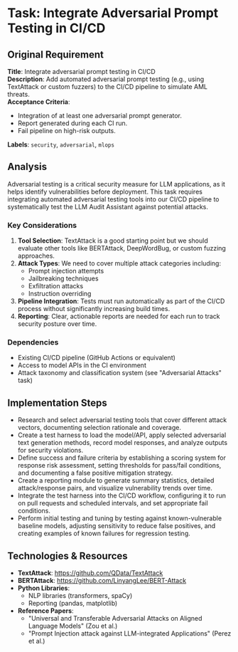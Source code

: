 # Task: Integrate Adversarial Prompt Testing in CI/CD

## Original Requirement

**Title**: Integrate adversarial prompt testing in CI/CD  
**Description**: Add automated adversarial prompt testing (e.g., using TextAttack or custom fuzzers) to the CI/CD pipeline to simulate AML threats.  
**Acceptance Criteria**:
* Integration of at least one adversarial prompt generator.
* Report generated during each CI run.
* Fail pipeline on high-risk outputs.

**Labels**: `security`, `adversarial`, `mlops`

## Analysis

Adversarial testing is a critical security measure for LLM applications, as it helps identify vulnerabilities before deployment. This task requires integrating automated adversarial testing tools into our CI/CD pipeline to systematically test the LLM Audit Assistant against potential attacks.

### Key Considerations

1. **Tool Selection**: TextAttack is a good starting point but we should evaluate other tools like BERTAttack, DeepWordBug, or custom fuzzing approaches.
2. **Attack Types**: We need to cover multiple attack categories including:
   - Prompt injection attempts
   - Jailbreaking techniques
   - Exfiltration attacks 
   - Instruction overriding
3. **Pipeline Integration**: Tests must run automatically as part of the CI/CD process without significantly increasing build times.
4. **Reporting**: Clear, actionable reports are needed for each run to track security posture over time.

### Dependencies

- Existing CI/CD pipeline (GitHub Actions or equivalent)
- Access to model APIs in the CI environment
- Attack taxonomy and classification system (see "Adversarial Attacks" task)

## Implementation Steps

- Research and select adversarial testing tools that cover different attack vectors, documenting selection rationale and coverage.
- Create a test harness to load the model/API, apply selected adversarial text generation methods, record model responses, and analyze outputs for security violations.
- Define success and failure criteria by establishing a scoring system for response risk assessment, setting thresholds for pass/fail conditions, and documenting a false positive mitigation strategy.
- Create a reporting module to generate summary statistics, detailed attack/response pairs, and visualize vulnerability trends over time.
- Integrate the test harness into the CI/CD workflow, configuring it to run on pull requests and scheduled intervals, and set appropriate fail conditions.
- Perform initial testing and tuning by testing against known-vulnerable baseline models, adjusting sensitivity to reduce false positives, and creating examples of known failures for regression testing.

## Technologies & Resources

- **TextAttack**: https://github.com/QData/TextAttack
- **BERTAttack**: https://github.com/LinyangLee/BERT-Attack
- **Python Libraries**: 
  - NLP libraries (transformers, spaCy)
  - Reporting (pandas, matplotlib)
- **Reference Papers**: 
  - "Universal and Transferable Adversarial Attacks on Aligned Language Models" (Zou et al.)
  - "Prompt Injection attack against LLM-integrated Applications" (Perez et al.)
